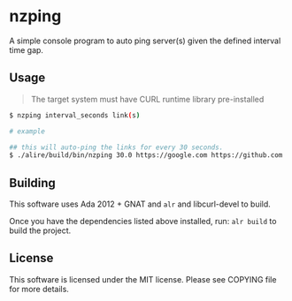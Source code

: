 # nzping
A simple console program to auto ping server(s) given the defined
interval time gap.

## Usage
> The target system must have CURL runtime library pre-installed

```sh
$ nzping interval_seconds link(s)

# example

## this will auto-ping the links for every 30 seconds.
$ ./alire/build/bin/nzping 30.0 https://google.com https://github.com

```

## Building

This software uses Ada 2012 + GNAT and `alr` and libcurl-devel to build.

Once you have the dependencies listed above installed, run:
`alr build` to build the project.

## License
This software is licensed under the MIT license. Please see 
COPYING file for more details.
